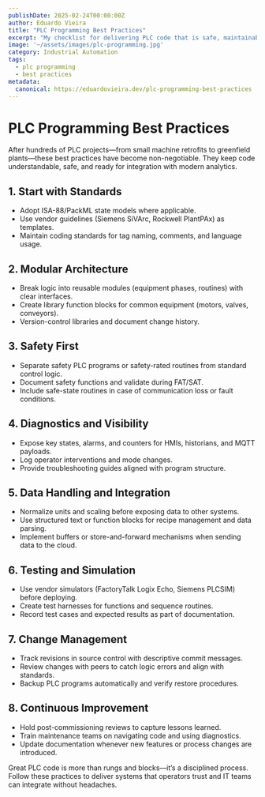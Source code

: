 ```yaml
---
publishDate: 2025-02-24T00:00:00Z
author: Eduardo Vieira
title: "PLC Programming Best Practices"
excerpt: "My checklist for delivering PLC code that is safe, maintainable, and ready for integration with modern IIoT systems."
image: '~/assets/images/plc-programming.jpg'
category: Industrial Automation
tags:
  - plc programming
  - best practices
metadata:
  canonical: https://eduardovieira.dev/plc-programming-best-practices
---
```


# PLC Programming Best Practices

After hundreds of PLC projects—from small machine retrofits to greenfield plants—these best practices have become non-negotiable. They keep code understandable, safe, and ready for integration with modern analytics.

## 1. Start with Standards

- Adopt ISA-88/PackML state models where applicable.
- Use vendor guidelines (Siemens SiVArc, Rockwell PlantPAx) as templates.
- Maintain coding standards for tag naming, comments, and language usage.

## 2. Modular Architecture

- Break logic into reusable modules (equipment phases, routines) with clear interfaces.
- Create library function blocks for common equipment (motors, valves, conveyors).
- Version-control libraries and document change history.

## 3. Safety First

- Separate safety PLC programs or safety-rated routines from standard control logic.
- Document safety functions and validate during FAT/SAT.
- Include safe-state routines in case of communication loss or fault conditions.

## 4. Diagnostics and Visibility

- Expose key states, alarms, and counters for HMIs, historians, and MQTT payloads.
- Log operator interventions and mode changes.
- Provide troubleshooting guides aligned with program structure.

## 5. Data Handling and Integration

- Normalize units and scaling before exposing data to other systems.
- Use structured text or function blocks for recipe management and data parsing.
- Implement buffers or store-and-forward mechanisms when sending data to the cloud.

## 6. Testing and Simulation

- Use vendor simulators (FactoryTalk Logix Echo, Siemens PLCSIM) before deploying.
- Create test harnesses for functions and sequence routines.
- Record test cases and expected results as part of documentation.

## 7. Change Management

- Track revisions in source control with descriptive commit messages.
- Review changes with peers to catch logic errors and align with standards.
- Backup PLC programs automatically and verify restore procedures.

## 8. Continuous Improvement

- Hold post-commissioning reviews to capture lessons learned.
- Train maintenance teams on navigating code and using diagnostics.
- Update documentation whenever new features or process changes are introduced.

Great PLC code is more than rungs and blocks—it’s a disciplined process. Follow these practices to deliver systems that operators trust and IT teams can integrate without headaches.
